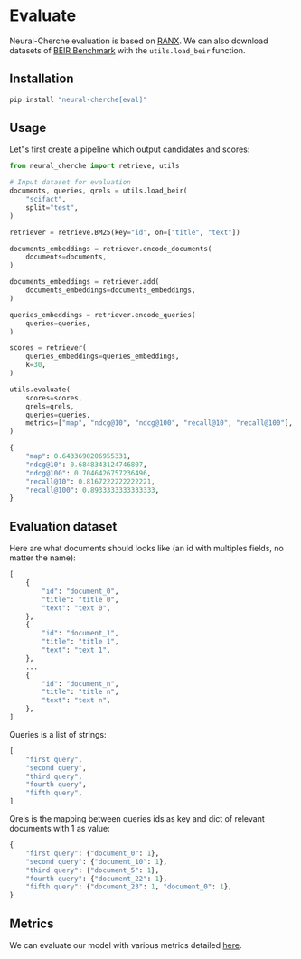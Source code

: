 # Evaluate

Neural-Cherche evaluation is based on [RANX](https://github.com/AmenRa/ranx). We can also download datasets of [BEIR Benchmark](https://github.com/beir-cellar/beir) with the `utils.load_beir` function.


## Installation

```bash
pip install "neural-cherche[eval]"
```

## Usage

Let"s first create a pipeline which output candidates and scores:

```python
from neural_cherche import retrieve, utils

# Input dataset for evaluation
documents, queries, qrels = utils.load_beir(
    "scifact",
    split="test",
)

retriever = retrieve.BM25(key="id", on=["title", "text"])

documents_embeddings = retriever.encode_documents(
    documents=documents,
)

documents_embeddings = retriever.add(
    documents_embeddings=documents_embeddings,
)

queries_embeddings = retriever.encode_queries(
    queries=queries,
)

scores = retriever(
    queries_embeddings=queries_embeddings,
    k=30,
)

utils.evaluate(
    scores=scores,
    qrels=qrels,
    queries=queries,
    metrics=["map", "ndcg@10", "ndcg@100", "recall@10", "recall@100"],
)
```

```python
{
    "map": 0.6433690206955331,
    "ndcg@10": 0.6848343124746807,
    "ndcg@100": 0.7046426757236496,
    "recall@10": 0.8167222222222221,
    "recall@100": 0.8933333333333333,
}
```

## Evaluation dataset

Here are what documents should looks like (an id with multiples fields, no matter the name):

```python
[
    {
        "id": "document_0",
        "title": "title 0",
        "text": "text 0",
    },
    {
        "id": "document_1",
        "title": "title 1",
        "text": "text 1",
    },
    ...
    {
        "id": "document_n",
        "title": "title n",
        "text": "text n",
    },
]
```

Queries is a list of strings:

```python
[
    "first query",
    "second query",
    "third query",
    "fourth query",
    "fifth query",
]
```

Qrels is the mapping between queries ids as key and dict of relevant documents with 1 as value:

```python
{
    "first query": {"document_0": 1},
    "second query": {"document_10": 1},
    "third query": {"document_5": 1},
    "fourth query": {"document_22": 1},
    "fifth query": {"document_23": 1, "document_0": 1},
}
```

## Metrics

We can evaluate our model with various metrics detailed [here](https://amenra.github.io/ranx/metrics/).
